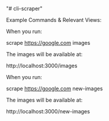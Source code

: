 "# cli-scraper" 

Example Commands & Relevant Views:

When you run:

scrape https://google.com images

The images will be available at:

http://localhost:3000/images



When you run:

scrape https://google.com new-images

The images will be available at:

http://localhost:3000/new-images
